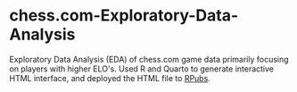 # chess.com-Exploratory-Data-Analysis
Exploratory Data Analysis (EDA) of chess.com game data primarily focusing on players with higher ELO's. Used R and Quarto to generate interactive HTML interface, and deployed the HTML file to <a href="https://rpubs.com/ririye/chess-exploratory-data-analysis">RPubs</a>.
